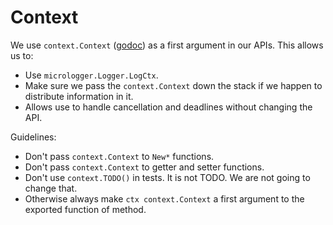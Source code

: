 # Context

We use `context.Context` ([godoc][context]) as a first argument in our APIs.
This allows us to:

- Use `micrologger.Logger.LogCtx`.
- Make sure we pass the `context.Context` down the stack if we happen to
  distribute information in it.
- Allows use to handle cancellation and deadlines without changing the API.

Guidelines:

- Don't pass `context.Context` to `New*` functions.
- Don't pass `context.Context` to getter and setter functions.
- Don't use `context.TODO()` in tests. It is not TODO. We are not going to
  change that.
- Otherwise always make `ctx context.Context` a first argument to the exported
  function of method.

[context]: https://golang.org/pkg/context/
